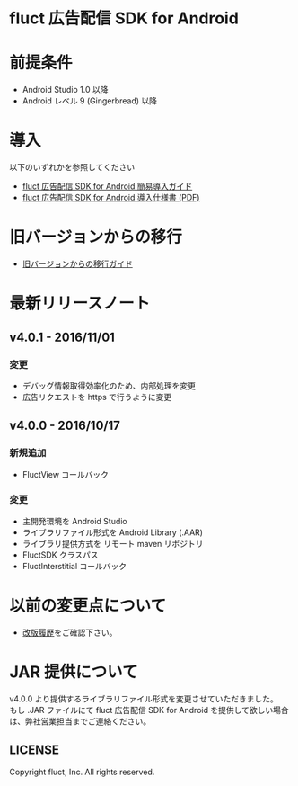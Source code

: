 fluct 広告配信 SDK for Android
===

# 前提条件
* Android Studio 1.0 以降
* Android レベル 9 (Gingerbread) 以降

# 導入
以下のいずれかを参照してください
* [fluct 広告配信 SDK for Android 簡易導入ガイド](HOW-TO-SETUP.md)
* [fluct 広告配信 SDK for Android 導入仕様書 (PDF)](fluct広告配信SDK導入仕様書.pdf)

# 旧バージョンからの移行
* [旧バージョンからの移行ガイド](MIGRATION-GUIDE.md)

# 最新リリースノート

## v4.0.1 - 2016/11/01

### 変更
* デバッグ情報取得効率化のため、内部処理を変更
* 広告リクエストを https で行うように変更

## v4.0.0 - 2016/10/17

### 新規追加
* FluctView コールバック

### 変更
* 主開発環境を Android Studio
* ライブラリファイル形式を Android Library (.AAR)
* ライブラリ提供方式を リモート maven リポジトリ
* FluctSDK クラスパス
* FluctInterstitial コールバック

# 以前の変更点について
* [改版履歴](RELEASES.md)をご確認下さい。

# JAR 提供について
v4.0.0 より提供するライブラリファイル形式を変更させていただきました。<br/>
もし .JAR ファイルにて fluct 広告配信 SDK for Android を提供して欲しい場合は、弊社営業担当までご連絡ください。

## LICENSE
Copyright fluct, Inc. All rights reserved.
